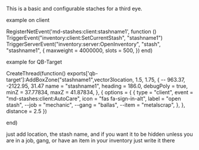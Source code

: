 This is a basic and configurable staches for a third eye.

example on client


RegisterNetEvent('md-stashes:client:stashname1', function ()
    TriggerEvent("inventory:client:SetCurrentStash", "stashname1")
    TriggerServerEvent("inventory:server:OpenInventory", "stash", "stashname1", {
        maxweight = 4000000,
        slots = 500,
    })
end)

example for QB-Target


CreateThread(function()
exports['qb-target']:AddBoxZone("stashname1",vector3location, 1.5, 1.75, { -- 963.37, -2122.95, 31.47
	name = "stashname1",
	heading = 186.0,
	debugPoly = true,
	minZ = 37.77834,
	maxZ = 41.87834,
}, {
	options = {
		{
            type = "client",
            event = "md-stashes:client:AutoCare",
			icon = "fas fa-sign-in-alt",
			label = "open stash",
			--job = "mechanic",
			--gang = "ballas",
			--item = "metalscrap",
		},
	},
	distance = 2.5
 })

end)

just add location, the stash name, and if you want it to be hidden unless you are in a job, gang, or have an item in your inventory just write it there

